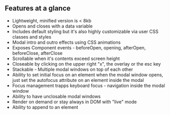 ## Features at a glance

- Lightweight, minified version is < 8kb
- Opens and closes with a data variable
- Includes default styling but it's also highly customizable via user CSS classes and styles
- Modal intro and outro effects using CSS animations
- Exposes Component events - beforeOpen, opening, afterOpen, beforeClose, afterClose
- Scrollable when it's contents exceed screen height
- Closeable by clicking on the upper right "x", the overlay or the esc key
- Stackable - Multiple modal windows on top of each other
- Ability to set initial focus on an element when the modal window opens, just set the autofocus attribute on an element inside the modal
- Focus management trapps keyboard focus - navigation inside the modal window
- Ability to have unclosable modal windows
- Render on demand or stay always in DOM with "live" mode
- Ability to append to an element
